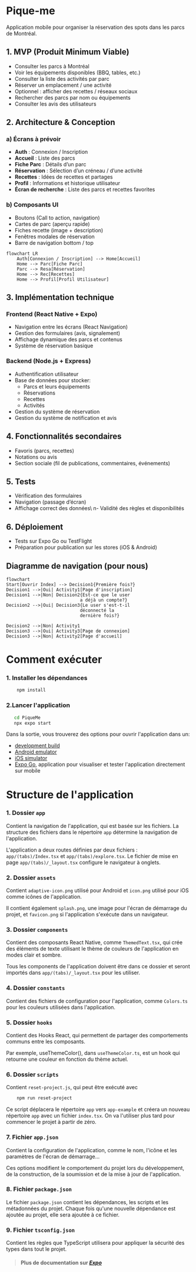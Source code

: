 # Pique-me

Application mobile pour organiser la réservation des spots dans les parcs de Montréal.

## 1. MVP (Produit Minimum Viable)

- Consulter les parcs à Montréal
- Voir les équipements disponibles (BBQ, tables, etc.)
- Consulter la liste des activités par parc
- Réserver un emplacement / une activité
- Optionnel : afficher des recettes / réseaux sociaux
- Rechercher des parcs par nom ou équipements
- Consulter les avis des utilisateurs

## 2. Architecture & Conception

### a) Écrans à prévoir

- **Auth** : Connexion / Inscription
- **Accueil** : Liste des parcs
- **Fiche Parc** : Détails d’un parc
- **Réservation** : Sélection d’un créneau / d’une activité
- **Recettes** : Idées de recettes et partages
- **Profil** : Informations et historique utilisateur
- **Écran de recherche** : Liste des parcs et recettes favorites

### b) Composants UI

- Boutons (Call to action, navigation)
- Cartes de parc (aperçu rapide)
- Fiches recette (image + description)
- Fenêtres modales de réservation
- Barre de navigation bottom / top

```mermaid
flowchart LR
    Auth[Connexion / Inscription] --> Home[Accueil]
    Home --> Parc[Fiche Parc]
    Parc --> Resa[Réservation]
    Home --> Rec[Recettes]
    Home --> Profil[Profil Utilisateur]
```

## 3. Implémentation technique

### Frontend (React Native + Expo)

- Navigation entre les écrans (React Navigation)
- Gestion des formulaires (avis, signalement)
- Affichage dynamique des parcs et contenus
- Système de réservation basique

### Backend (Node.js + Express)

- Authentification utilisateur
- Base de données pour stocker:
    - Parcs et leurs équipements
    - Réservations
    - Recettes
    - Activités
- Gestion du système de réservation
- Gestion du système de notification et avis

## 4. Fonctionnalités secondaires

- Favoris (parcs, recettes)
- Notations ou avis
- Section sociale (fil de publications, commentaires, événements)

## 5. Tests

- Vérification des formulaires
- Navigation (passage d’écran)
- Affichage correct des données\ n- Validité des règles et disponibilités

## 6. Déploiement

- Tests sur Expo Go ou TestFlight
- Préparation pour publication sur les stores (iOS & Android)

## Diagramme de navigation (pour nous)
```mermaid
flowchart
Start[Ouvrir Index] --> Decision1{Première fois?}
Decision1 -->|Oui| Activity1[Page d'inscription]
Decision1 -->|Non| Decision2{Est-ce que le user
                            a déjà un compte?}
Decision2 -->|Oui| Decision3{Le user s'est-t-il
                            déconnecté la
                            dernière fois?}

Decision2 -->|Non| Activity1
Decision3 -->|Oui| Activity3[Page de connexion]
Decision3 -->|Non| Activity2[Page d'accueil]
```

# Comment exécuter

### 1. Installer les dépendances
```bash
    npm install
```

### 2.Lancer l'application

```bash
   cd PiqueMe
   npx expo start
```

Dans la sortie, vous trouverez des options pour ouvrir l'application dans un:

- [development build](https://docs.expo.dev/develop/development-builds/introduction/)
- [Android emulator](https://docs.expo.dev/workflow/android-studio-emulator/)
- [iOS simulator](https://docs.expo.dev/workflow/ios-simulator/)
- [Expo Go](https://expo.dev/go), application  pour visualiser et tester l'application directement sur mobile

# Structure de l'application

### 1. Dossier `app`
Contient la navigation de l'application, qui est basée sur les fichiers. La structure des
fichiers dans le répertoire `app` détermine la navigation de l'application.

L'application a deux routes définies par deux fichiers : `app/(tabs)/Index.tsx` et
`app/(tabs)/explore.tsx`. Le fichier de mise en page `app/(tabs)/_layout.tsx` configure le
navigateur à onglets.

### 2. Dossier `assets`
Contient `adaptive-icon.png` utilisé pour Android et `icon.png` utilisé pour iOS comme icônes
de l'application.

Il contient également `splash.png`, une image pour l'écran de démarrage
du projet, et `favicon.png` si l'application s'exécute dans un navigateur.

### 3. Dossier `components`
Contient des composants React Native, comme `ThemedText.tsx`, qui crée des éléments de texte
utilisant le thème de couleurs de l'application en modes clair et sombre.

Tous les components de l'application doivent être dans ce dossier et seront importés
dans `app/(tabs)/_layout.tsx` pour les utiliser.

### 4. Dossier `constants`
Contient des fichiers de configuration pour l'application, comme `Colors.ts` pour les couleurs
utilisées dans l'application.

### 5. Dossier `hooks`
Contient des Hooks React, qui permettent de partager des comportements communs entre les
composants.

Par exemple, useThemeColor(), dans `useThemeColor.ts`, est un hook qui retourne une couleur en
fonction du thème actuel.

### 6. Dossier `scripts`
Contient `reset-project.js`, qui peut être exécuté avec

```bash 
    npm run reset-project
```

Ce script déplacera
le répertoire `app` vers `app-example` et créera un nouveau répertoire `app` avec un fichier `index.tsx`.
On va l'utiliser plus tard pour commencer le projet à partir de zéro.

### 7. Fichier `app.json`
Contient la configuration de l'application, comme le nom, l'icône et les paramètres de l'écran de démarrage...


Ces options modifient le comportement du projet lors du développement, de la construction, de la
soumission et de la mise à jour de l'application.

### 8. Fichier `package.json`
Le fichier `package.json` contient les dépendances, les scripts et les métadonnées du projet.
Chaque fois qu'une nouvelle dépendance est ajoutée au projet, elle sera ajoutée à ce fichier.

### 9. Fichier `tsconfig.json`
Contient les règles que TypeScript utilisera pour appliquer la sécurité des types dans tout le projet.

> #### Plus de documentation sur _[Expo](https://docs.expo.dev/get-started/set-up-your-environment/)_
